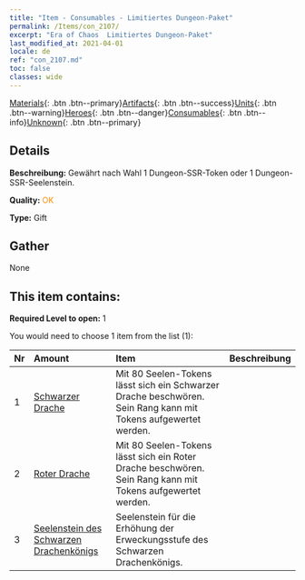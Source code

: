 ```yaml
---
title: "Item - Consumables - Limitiertes Dungeon-Paket"
permalink: /Items/con_2107/
excerpt: "Era of Chaos  Limitiertes Dungeon-Paket"
last_modified_at: 2021-04-01
locale: de
ref: "con_2107.md"
toc: false
classes: wide
---
```

 [Materials](/de/Items/){: .btn .btn--primary}[Artifacts](/de/Items/Artifacts/){: .btn .btn--success}[Units](/de/Items/Units/){: .btn .btn--warning}[Heroes](/de/Items/Heroes/){: .btn .btn--danger}[Consumables](/de/Items/Consumables/){: .btn .btn--info}[Unknown](/de/Items/Unknown/){: .btn .btn--primary}

## Details
 **Beschreibung:** Gewährt nach Wahl 1 Dungeon-SSR-Token oder 1 Dungeon-SSR-Seelenstein.

 **Quality:** <span style="color: #FF8C00">OK</span>

 **Type:** Gift

## Gather

  None

## This item contains:

 **Required Level to open:** 1

 You would need to choose 1 item from the list (1):

  | Nr | Amount |     Item    | Beschreibung |
  |:---|:-------|:------------|:-----------:|
  | 1 | [Schwarzer Drache](/de/Items/unt_250/) | Mit 80 Seelen-Tokens lässt sich ein Schwarzer Drache beschwören. Sein Rang kann mit Tokens aufgewertet werden. | 
  | 2 | [Roter Drache](/de/Items/unt_251/) | Mit 80 Seelen-Tokens lässt sich ein Roter Drache beschwören. Sein Rang kann mit Tokens aufgewertet werden. | 
  | 3 | [Seelenstein des Schwarzen Drachenkönigs](/de/Items/unt_334/) | Seelenstein für die Erhöhung der Erweckungsstufe des Schwarzen Drachenkönigs. | 

